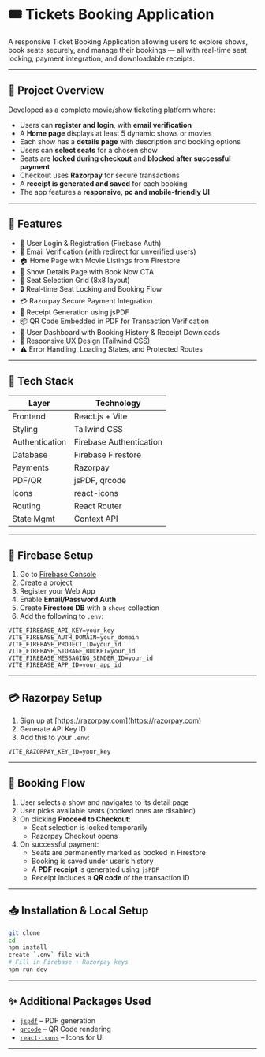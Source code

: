 # 🎟️ Tickets Booking Application

A responsive Ticket Booking Application allowing users to explore shows, book seats securely, and manage their bookings — all with real-time seat locking, payment integration, and downloadable receipts.

---

## 📘 Project Overview

Developed as a complete movie/show ticketing platform where:

- Users can **register and login**, with **email verification**
- A **Home page** displays at least 5 dynamic shows or movies
- Each show has a **details page** with description and booking options
- Users can **select seats** for a chosen show
- Seats are **locked during checkout** and **blocked after successful payment**
- Checkout uses **Razorpay** for secure transactions
- A **receipt is generated and saved** for each booking
- The app features a **responsive, pc and mobile-friendly UI**

---

## 🚀 Features

- 🔐 User Login & Registration (Firebase Auth)
- 📧 Email Verification (with redirect for unverified users)
- 🏠 Home Page with Movie Listings from Firestore
- 📄 Show Details Page with Book Now CTA
- 💺 Seat Selection Grid (8x8 layout)
- 🔒 Real-time Seat Locking and Booking Flow
- 💳 Razorpay Secure Payment Integration
- 🧾 Receipt Generation using jsPDF
- 📦 QR Code Embedded in PDF for Transaction Verification
- 📂 User Dashboard with Booking History & Receipt Downloads
- 📱 Responsive UX Design (Tailwind CSS)
- ⚠️ Error Handling, Loading States, and Protected Routes

---

## 🧰 Tech Stack

| Layer          | Technology                                    |
|----------------|-----------------------------------------------|
| Frontend       | React.js + Vite                               |
| Styling        | Tailwind CSS                                  |
| Authentication | Firebase Authentication                       |
| Database       | Firebase Firestore                            |
| Payments       | Razorpay                                      |
| PDF/QR         | jsPDF, qrcode                                 |
| Icons          | react-icons                                   |
| Routing        | React Router                                  |
| State Mgmt     | Context API                                   |

---

## 🔐 Firebase Setup

1. Go to [Firebase Console](https://console.firebase.google.com/)
2. Create a project
3. Register your Web App
4. Enable **Email/Password Auth**
5. Create **Firestore DB** with a `shows` collection
6. Add the following to `.env`:

```env
VITE_FIREBASE_API_KEY=your_key
VITE_FIREBASE_AUTH_DOMAIN=your_domain
VITE_FIREBASE_PROJECT_ID=your_id
VITE_FIREBASE_STORAGE_BUCKET=your_id
VITE_FIREBASE_MESSAGING_SENDER_ID=your_id
VITE_FIREBASE_APP_ID=your_app_id
```
---

## 💳 Razorpay Setup

1. Sign up at [https://razorpay.com](https://razorpay.com)
2. Generate API Key ID
3. Add this to your `.env`:
```env
VITE_RAZORPAY_KEY_ID=your_key
```

---

## 📄 Booking Flow

1. User selects a show and navigates to its detail page
2. User picks available seats (booked ones are disabled)
3. On clicking **Proceed to Checkout**:
   - Seat selection is locked temporarily
   - Razorpay Checkout opens
4. On successful payment:
   - Seats are permanently marked as booked in Firestore
   - Booking is saved under user’s history
   - A **PDF receipt** is generated using `jsPDF`
   - Receipt includes a **QR code** of the transaction ID

---

## 📥 Installation & Local Setup

```bash
git clone 
cd 
npm install
create `.env` file with 
# Fill in Firebase + Razorpay keys
npm run dev
```

---

## ✨ Additional Packages Used

- [`jspdf`](https://www.npmjs.com/package/jspdf) – PDF generation
- [`qrcode`](https://www.npmjs.com/package/qrcode) – QR Code rendering
- [`react-icons`](https://react-icons.github.io/react-icons) – Icons for UI

---
